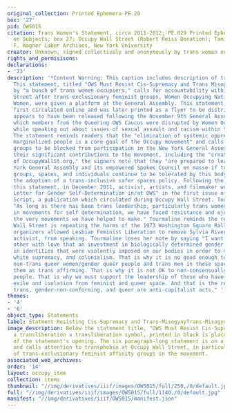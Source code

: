 ```yaml
---
original_collection: Printed Ephemera PE.29
box: '27'
pid: OWS015
citation: Trans Women's Statement, circa 2011-2012; PE.029 Printed Ephemera Collection
  on Subjects; box 27; Occupy Wall Street (Robert Reiss Donation); Tamiment Library/Robert
  F. Wagner Labor Archives, New York University
creator: Unknown, signed collectively and anonymously by trans women occupiers
rights_and_permisisons:
declarations:
- '23'
description: '*Content Warning: This caption includes description of transphobia*
  This statement, titled "OWS Must Resist Cis-Supremacy and Trans Misogyny," and signed
  by "a bunch of trans women occupiers," calls for accountability within Occupy Wall
  Street after trans-exclusionary feminist groups, Women Occupying Nations and Strong
  Women, were given a platform at the General Assembly. This statement, which was
  first circulated online and was later printed as a flyer to be distributed in-person,
  appears to have been released following the November 9th General Assembly, during
  which members from the Queering OWS Caucus were disrupted by Women Occupying Nations
  while speaking out about issues of sexual assault and racism within the movement.
  The statement reminds readers that the "elimination of systemic oppression against
  marginalized people is a core goal of the Occupy movement" and calls for trans-exclusionary
  groups to be blocked from participation in the New York General Assembly. Citing
  their significant contributions to the movement, including the "creation and operation
  of OccupyWallSt.org," the signers note that they "are prepared to leave the New
  York General Assembly and its empowered Spokes Council en masse if trans-excluding
  groups, spaces, and individuals continue to be tolerated by this body" and demand
  the adoption of a trans-inclusive safer spaces policy. Following the release of
  this statement, in December 2011, activist, artists, and filmmaker wrote "An Open
  Letter for Gender Self-Determination in/at OWS" in the first issue of Post Post
  Script, a publication which circulated during Occupy Wall Street. Tourmaline states,
  "As long as there has been trans leadership, particularly trans women leadership,
  in movements for self determination, we have faced resistance and ejection from
  the very movements we have helped to make." Tourmaline reminds the reader that Occupy
  Wall Street is repeating the harms of the 1973 Washington Square Rally, during which
  organizers allowed Lesbian Feminist Liberation to remove Sylvia Rivera, a transwoman
  activist, from speaking. Tourmaline loses her note by saying "I want to remind each
  other with love that an investment in biologically determined gender is an investment
  in identities that were violently imposed on our bodies in order to maintain capitalism,
  white supremacy, and colonialism. That is why it is no good enough to just have
  non-trans queer women/gender queer people and trans men in these spaces and claim
  them as trans affirming. That is why it is not OK to non-consensually gender other
  people. That is why we must support the leadership of those who have faced historical
  exile and isolation from feminist and queer space. And that is the reason why being
  trans, gender-non-conforming, and queer are anti-capitalist acts." '
themes:
- '4'
- '6'
object_type: Statements
label: Statment Resisting Cis-Supremacy and Trans-MisogynyTrans-Misogyny
image_description: Below the statement title, "OWS Must Resist Cis-Supremacy and Trans-Misogyny,"
  a transliberation a transliberation symbol, printed in black is placed to the left
  of the statement's opening. The six paragraph-long statement is on a single page
  and calls attention to transphobia at Occupy Wall Street, in particular, the participation
  of trans-exclusionary feminist affinity groups in the movement.
associated_web_archives:
order: '14'
layout: occupy_item
collection: items
thumbnail: "//img/derivatives/iiif/images/OWS015/full/250,/0/default.jpg"
full: "//img/derivatives/iiif/images/OWS015/full/1140,/0/default.jpg"
manifest: "//img/derivatives/iiif/OWS015/manifest.json"
---
```

